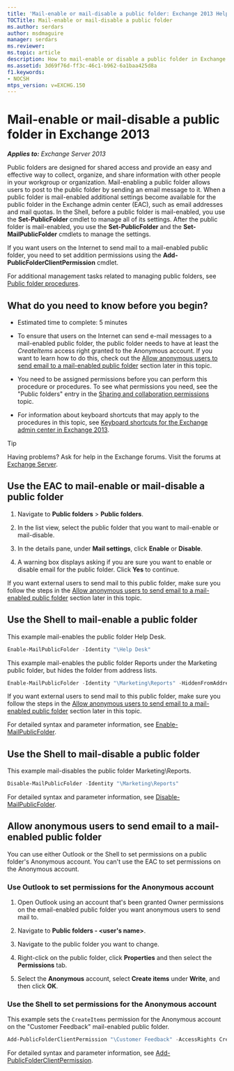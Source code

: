 ```yaml
---
title: 'Mail-enable or mail-disable a public folder: Exchange 2013 Help'
TOCTitle: Mail-enable or mail-disable a public folder
ms.author: serdars
author: msdmaguire
manager: serdars
ms.reviewer:
ms.topic: article
description: How to mail-enable or disable a public folder in Exchange Server
ms.assetid: 3d69f76d-ff3c-46c1-b962-6a1baa425d8a
f1.keywords:
- NOCSH
mtps_version: v=EXCHG.150
---
```


# Mail-enable or mail-disable a public folder in Exchange 2013

_**Applies to:** Exchange Server 2013_

Public folders are designed for shared access and provide an easy and effective way to collect, organize, and share information with other people in your workgroup or organization. Mail-enabling a public folder allows users to post to the public folder by sending an email message to it. When a public folder is mail-enabled additional settings become available for the public folder in the Exchange admin center (EAC), such as email addresses and mail quotas. In the Shell, before a public folder is mail-enabled, you use the **Set-PublicFolder** cmdlet to manage all of its settings. After the public folder is mail-enabled, you use the **Set-PublicFolder** and the **Set-MailPublicFolder** cmdlets to manage the settings.

If you want users on the Internet to send mail to a mail-enabled public folder, you need to set addition permissions using the **Add-PublicFolderClientPermission** cmdlet.

For additional management tasks related to managing public folders, see [Public folder procedures](public-folder-procedures-exchange-2013-help.md).

## What do you need to know before you begin?

- Estimated time to complete: 5 minutes

- To ensure that users on the Internet can send e-mail messages to a mail-enabled public folder, the public folder needs to have at least the _CreateItems_ access right granted to the Anonymous account. If you want to learn how to do this, check out the [Allow anonymous users to send email to a mail-enabled public folder](#allow-anonymous-users-to-send-email-to-a-mail-enabled-public-folder) section later in this topic.

- You need to be assigned permissions before you can perform this procedure or procedures. To see what permissions you need, see the "Public folders" entry in the [Sharing and collaboration permissions](sharing-and-collaboration-permissions-exchange-2013-help.md) topic.

- For information about keyboard shortcuts that may apply to the procedures in this topic, see [Keyboard shortcuts for the Exchange admin center in Exchange 2013](keyboard-shortcuts-in-the-exchange-admin-center-2013-help.md).

> [!TIP]
> Having problems? Ask for help in the Exchange forums. Visit the forums at [Exchange Server](https://social.technet.microsoft.com/forums/office/home?category=exchangeserver).

## Use the EAC to mail-enable or mail-disable a public folder

1. Navigate to **Public folders** \> **Public folders**.

2. In the list view, select the public folder that you want to mail-enable or mail-disable.

3. In the details pane, under **Mail settings**, click **Enable** or **Disable**.

4. A warning box displays asking if you are sure you want to enable or disable email for the public folder. Click **Yes** to continue.

If you want external users to send mail to this public folder, make sure you follow the steps in the [Allow anonymous users to send email to a mail-enabled public folder](#allow-anonymous-users-to-send-email-to-a-mail-enabled-public-folder) section later in this topic.

## Use the Shell to mail-enable a public folder

This example mail-enables the public folder Help Desk.

```powershell
Enable-MailPublicFolder -Identity "\Help Desk"
```

This example mail-enables the public folder Reports under the Marketing public folder, but hides the folder from address lists.

```powershell
Enable-MailPublicFolder -Identity "\Marketing\Reports" -HiddenFromAddressListsEnabled $True
```

If you want external users to send mail to this public folder, make sure you follow the steps in the [Allow anonymous users to send email to a mail-enabled public folder](#allow-anonymous-users-to-send-email-to-a-mail-enabled-public-folder) section later in this topic.

For detailed syntax and parameter information, see [Enable-MailPublicFolder](/powershell/module/exchange/enable-mailpublicfolder).

## Use the Shell to mail-disable a public folder

This example mail-disables the public folder Marketing\Reports.

```powershell
Disable-MailPublicFolder -Identity "\Marketing\Reports"
```

For detailed syntax and parameter information, see [Disable-MailPublicFolder](/powershell/module/exchange/disable-mailpublicfolder).

## Allow anonymous users to send email to a mail-enabled public folder

You can use either Outlook or the Shell to set permissions on a public folder's Anonymous account. You can't use the EAC to set permissions on the Anonymous account.

### Use Outlook to set permissions for the Anonymous account

1. Open Outlook using an account that's been granted Owner permissions on the email-enabled public folder you want anonymous users to send mail to.

2. Navigate to **Public folders - \<user's name\>**.

3. Navigate to the public folder you want to change.

4. Right-click on the public folder, click **Properties** and then select the **Permissions** tab.

5. Select the **Anonymous** account, select **Create items** under **Write**, and then click **OK**.

### Use the Shell to set permissions for the Anonymous account

This example sets the `CreateItems` permission for the Anonymous account on the "Customer Feedback" mail-enabled public folder.

```powershell
Add-PublicFolderClientPermission "\Customer Feedback" -AccessRights CreateItems -User Anonymous

```

For detailed syntax and parameter information, see [Add-PublicFolderClientPermission](/powershell/module/exchange/add-publicfolderclientpermission).
